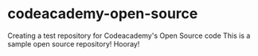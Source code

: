 # codeacademy-open-source

Creating a test repository for Codeacademy's Open Source code
This is a sample open source repository! Hooray!
